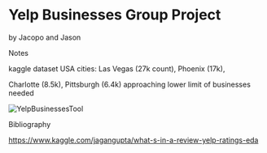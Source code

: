 # Yelp Businesses Group Project

by Jacopo and Jason



Notes

kaggle dataset USA cities: Las Vegas (27k count), Phoenix (17k), 

Charlotte (8.5k), Pittsburgh (6.4k) approaching lower limit of businesses needed





![YelpBusinessesTool](C:\Users\Jason\Pictures\YelpBusinessesTool.png)

Bibliography

https://www.kaggle.com/jagangupta/what-s-in-a-review-yelp-ratings-eda